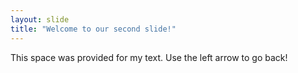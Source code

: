```yaml
---
layout: slide
title: "Welcome to our second slide!"
---
```

This space was provided for my text.
Use the left arrow to go back!
